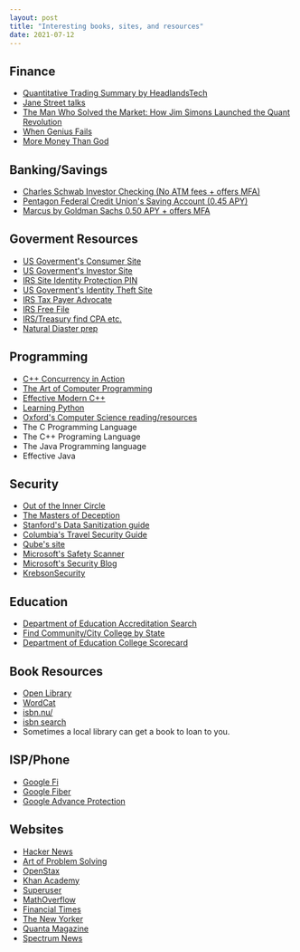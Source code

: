 ```yaml
---
layout: post
title: "Interesting books, sites, and resources"
date: 2021-07-12
---
```


## Finance
* [Quantitative Trading Summary by HeadlandsTech](https://blog.headlandstech.com/2017/08/03/quantitative-trading-summary/)
* [Jane Street talks](https://blog.janestreet.com/watch-all-of-jane-streets-tech-talks/)
* [The Man Who Solved the Market: How Jim Simons Launched the Quant Revolution](https://www.worldcat.org/title/man-who-solved-the-market-how-jim-simons-launched-the-quaint-revolution/oclc/1126569133&referer=brief_results)
* [When Genius Fails](https://en.wikipedia.org/wiki/When_Genius_Failed)
* [More Money Than God](https://en.wikipedia.org/wiki/More_Money_Than_God)

## Banking/Savings
* [Charles Schwab Investor Checking (No ATM fees + offers MFA)](https://www.schwab.com/checking)
* [Pentagon Federal Credit Union's Saving Account (0.45 APY)](https://www.penfed.org/accounts/premium-online-savings)
* [Marcus by Goldman Sachs 0.50 APY + offers MFA](https://www.marcus.com/us/en/savings/high-yield-savings)

## Goverment Resources
* [US Goverment's Consumer Site](https://www.consumer.gov/)
* [US Goverment's Investor Site](https://www.investor.gov/)
* [IRS Site Identity Protection PIN](https://www.irs.gov/identity-theft-fraud-scams/get-an-identity-protection-pin)
* [US Goverment's Identity Theft Site](https://www.identitytheft.gov/)
* [IRS Tax Payer Advocate](https://www.taxpayeradvocate.irs.gov/)
* [IRS Free File](https://www.irs.gov/filing/free-file-do-your-federal-taxes-for-free)
* [IRS/Treasury find CPA etc.](https://irs.treasury.gov/rpo/rpo.jsf)
* [Natural Diaster prep](https://www.ready.gov/)

## Programming
* [C++ Concurrency in Action](https://www.worldcat.org/title/c-concurrency-in-action-second-edition/oclc/1099553221)
* [The Art of Computer Programming](https://www.worldcat.org/title/art-of-computer-programming/oclc/1104392633)
* [Effective Modern C++](https://www.worldcat.org/title/effective-modern-c-42-specific-ways-to-improve-your-use-of-c11-and-c14/oclc/884480640)
* [Learning Python](https://www.worldcat.org/title/learning-python/oclc/1061273329)
* [Oxford's Computer Science reading/resources](https://www.cs.ox.ac.uk/admissions/undergraduate/why_oxford/background_reading.html)
* The C Programming Language
* The C++ Programing Language
* The Java Programming language
* Effective Java

## Security
* [Out of the Inner Circle](https://openlibrary.org/books/OL2862523M/Out_of_the_inner_circle)
* [The Masters of Deception](https://openlibrary.org/works/OL3507968W/Masters_of_deception?edition=mastersofdecepti00slat)
* [Stanford's Data Sanitization guide](https://uit.stanford.edu/security/data-sanitization)
* [Columbia's Travel Security Guide](https://cuit.columbia.edu/data-security-guidelines-international-travel)
* [Qube's site](https://www.qubes-os.org/)
* [Microsoft's Safety Scanner](https://docs.microsoft.com/en-us/windows/security/threat-protection/intelligence/safety-scanner-download)
* [Microsoft's Security Blog](https://www.microsoft.com/security/blog/)
* [KrebsonSecurity](https://krebsonsecurity.com/)

## Education
* [Department of Education Accreditation Search](https://ope.ed.gov/dapip/#/home)
* [Find Community/City College by State](https://aefla.ed.gov/state-contacts)
* [Department of Education College Scorecard](https://collegescorecard.ed.gov/)

## Book Resources
* [Open Library](https://openlibrary.org/)
* [WordCat](https://www.worldcat.org/)
* [isbn.nu/](https://isbn.nu/)
* [isbn search](https://isbnsearch.org/)
* Sometimes a local library can get a book to loan to you. 

## ISP/Phone
* [Google Fi](https://fi.google.com/about/)
* [Google Fiber](https://fiber.google.com/)
* [Google Advance Protection](https://landing.google.com/advancedprotection/)

## Websites
* [Hacker News](https://news.ycombinator.com/)
* [Art of Problem Solving](https://artofproblemsolving.com/)
* [OpenStax](https://openstax.org/)
* [Khan Academy](https://www.khanacademy.org/)
* [Superuser](https://superuser.com/)
* [MathOverflow](https://mathoverflow.net/)
* [Financial Times](https://www.ft.com/)
* [The New Yorker](https://www.newyorker.com/)
* [Quanta Magazine](https://www.quantamagazine.org/)
* [Spectrum News](https://www.spectrumnews.org/)
